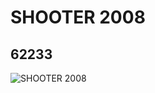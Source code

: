 # SHOOTER 2008
## 62233
![SHOOTER 2008](https://lc-www-live-s.legocdn.com/media/bricks/5/2/4521177.jpg)